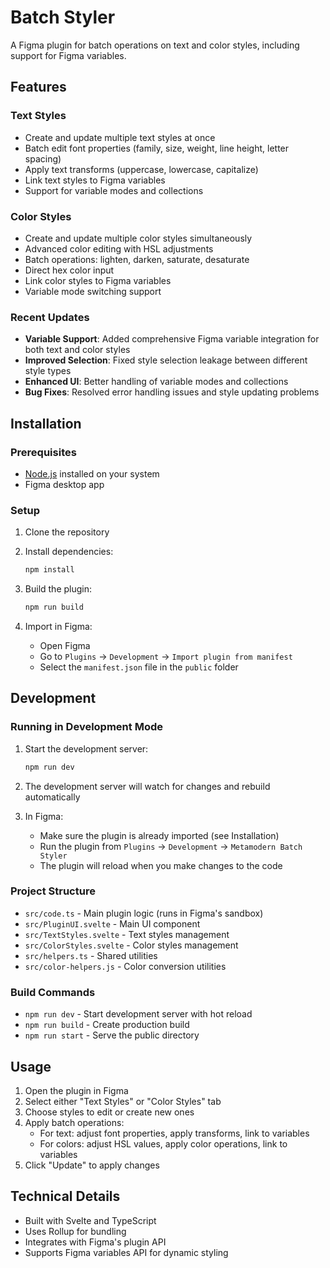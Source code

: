 # Batch Styler

A Figma plugin for batch operations on text and color styles, including support for Figma variables.

## Features

### Text Styles
- Create and update multiple text styles at once
- Batch edit font properties (family, size, weight, line height, letter spacing)
- Apply text transforms (uppercase, lowercase, capitalize)
- Link text styles to Figma variables
- Support for variable modes and collections

### Color Styles
- Create and update multiple color styles simultaneously
- Advanced color editing with HSL adjustments
- Batch operations: lighten, darken, saturate, desaturate
- Direct hex color input
- Link color styles to Figma variables
- Variable mode switching support

### Recent Updates
- **Variable Support**: Added comprehensive Figma variable integration for both text and color styles
- **Improved Selection**: Fixed style selection leakage between different style types
- **Enhanced UI**: Better handling of variable modes and collections
- **Bug Fixes**: Resolved error handling issues and style updating problems

## Installation

### Prerequisites
- [Node.js](https://nodejs.org/) installed on your system
- Figma desktop app

### Setup
1. Clone the repository
2. Install dependencies:
   ```bash
   npm install
   ```

3. Build the plugin:
   ```bash
   npm run build
   ```

4. Import in Figma:
   - Open Figma
   - Go to `Plugins` → `Development` → `Import plugin from manifest`
   - Select the `manifest.json` file in the `public` folder

## Development

### Running in Development Mode
1. Start the development server:
   ```bash
   npm run dev
   ```

2. The development server will watch for changes and rebuild automatically

3. In Figma:
   - Make sure the plugin is already imported (see Installation)
   - Run the plugin from `Plugins` → `Development` → `Metamodern Batch Styler`
   - The plugin will reload when you make changes to the code

### Project Structure
- `src/code.ts` - Main plugin logic (runs in Figma's sandbox)
- `src/PluginUI.svelte` - Main UI component
- `src/TextStyles.svelte` - Text styles management
- `src/ColorStyles.svelte` - Color styles management
- `src/helpers.ts` - Shared utilities
- `src/color-helpers.js` - Color conversion utilities

### Build Commands
- `npm run dev` - Start development server with hot reload
- `npm run build` - Create production build
- `npm run start` - Serve the public directory

## Usage

1. Open the plugin in Figma
2. Select either "Text Styles" or "Color Styles" tab
3. Choose styles to edit or create new ones
4. Apply batch operations:
   - For text: adjust font properties, apply transforms, link to variables
   - For colors: adjust HSL values, apply color operations, link to variables
5. Click "Update" to apply changes

## Technical Details

- Built with Svelte and TypeScript
- Uses Rollup for bundling
- Integrates with Figma's plugin API
- Supports Figma variables API for dynamic styling
